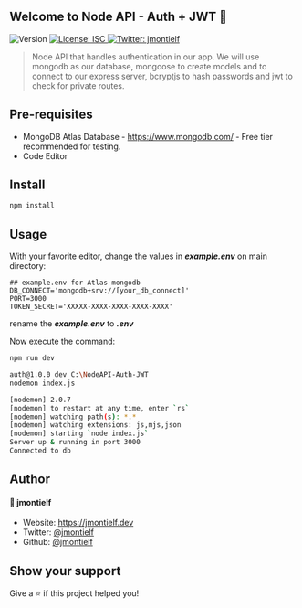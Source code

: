 ## Welcome to Node API - Auth + JWT 👋

<p>
  <img alt="Version" src="https://img.shields.io/badge/version-0.1.0-blue.svg?cacheSeconds=2592000" />
<a href="#" target="_blank">
	<img alt="License: ISC" src="https://img.shields.io/badge/License-ISC-yellow.svg" />
</a>
<a href="https://twitter.com/jmontielf" target="_blank">
	<img alt="Twitter: jmontielf" src="https://img.shields.io/twitter/follow/jmontielf.svg?style=social" />
</a>
</p>

> Node API that handles authentication in our app. We will use mongodb as our database, mongoose to create models and to connect to our express server, bcryptjs to hash passwords and jwt to check for private routes.

## Pre-requisites

- MongoDB Atlas Database - https://www.mongodb.com/  - Free tier recommended for testing.
- Code Editor

## Install

```sh
npm install
```

## Usage

With your favorite editor, change the values in ***example.env*** on main directory:

```
## example.env for Atlas-mongodb 
DB_CONNECT='mongodb+srv://[your_db_connect]'
PORT=3000
TOKEN_SECRET='XXXXX-XXXX-XXXX-XXXX-XXXX'
```

rename the ***example.env*** to ***.env***

Now execute the command:

```sh
npm run dev
```

```sh
auth@1.0.0 dev C:\NodeAPI-Auth-JWT
nodemon index.js

[nodemon] 2.0.7
[nodemon] to restart at any time, enter `rs`
[nodemon] watching path(s): *.*
[nodemon] watching extensions: js,mjs,json
[nodemon] starting `node index.js`
Server up & running in port 3000
Connected to db
```

## Author

#### 👤 **jmontielf**

- Website: https://jmontielf.dev
- Twitter: [@jmontielf](https://twitter.com/jmontielf)
- Github: [@jmontielf](https://github.com/jmontielf)

## Show your support

Give a ⭐️ if this project helped you!
